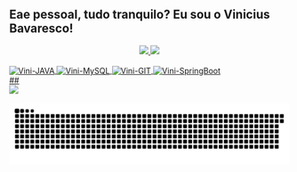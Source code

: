## Eae pessoal, tudo tranquilo? Eu sou o Vinicius Bavaresco!
<div align="center">
  <a href="https://github.com/ViniBavaresco">
  <img height="140em" src="https://github-readme-stats.vercel.app/api?username=ViniBavaresco&show_icons=true&theme=dark&include_all_commits=true&count_private=true"/>
  <img height="140em" src="https://github-readme-stats.vercel.app/api/top-langs/?username=ViniBavaresco&layout=compact&langs_count=7&theme=dark"/>
</div>
<div style="display: inline_block"><br>
  <img align="center" alt="Vini-JAVA" height="60" width="70" src="https://cdn.jsdelivr.net/gh/devicons/devicon/icons/java/java-original-wordmark.svg" />
  <img align="center" alt="Vini-MySQL" height="60" width="70" src="https://cdn.jsdelivr.net/gh/devicons/devicon/icons/mysql/mysql-original-wordmark.svg" />
  <img align="center" alt="Vini-GIT" height="40" width="50" src="https://cdn.jsdelivr.net/gh/devicons/devicon/icons/git/git-original.svg" />
  <img align="center" alt="Vini-SpringBoot" height="50" width="60" src="https://cdn.jsdelivr.net/gh/devicons/devicon/icons/spring/spring-original-wordmark.svg" />
</div> 
  ##
 
<div> 
  <a href="https://www.linkedin.com/in/vinicius-bavaresco-46a549222" target="_blank"><img src="https://img.shields.io/badge/-LinkedIn-%230077B5?style=for-the-badge&logo=linkedin&logoColor=white" target="_blank"></a> 
  
  ![Snake animation](https://github.com/ViniBavaresco/ViniBavaresco/blob/output/github-contribution-grid-snake.svg)
 
</div>
